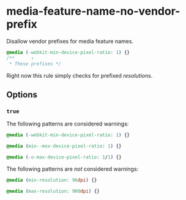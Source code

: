 # media-feature-name-no-vendor-prefix

Disallow vendor prefixes for media feature names.

```css
@media (-webkit-min-device-pixel-ratio: 1) {}
/**      ↑
 * These prefixes */
```

Right now this rule simply checks for prefixed *resolutions*.

## Options

### `true`

The following patterns are considered warnings:

```css
@media (-webkit-min-device-pixel-ratio: 1) {}
```

```css
@media (min--mox-device-pixel-ratio: 1) {}
```

```css
@media (-o-max-device-pixel-ratio: 1/1) {}
```

The following patterns are *not* considered warnings:

```css
@media (min-resolution: 96dpi) {}
```

```css
@media (max-resolution: 900dpi) {}
```
